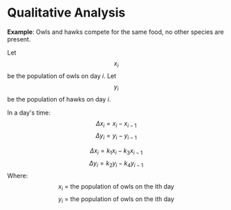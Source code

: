 # Qualitative Analysis
**Example**:
Owls and hawks compete for the same food, no other species are present.

Let $$x_i$$ be the population of owls on day $i$.
Let $$y_i$$ be the population of hawks on day $i$.

In a day's time:
$$\Delta x_i = x_i-x_{i-1}$$
$$\Delta y_i = y_i-y_{i-1}$$

$$\Delta x_i =k_1 x_i-k_3x_{i-1}$$
$$\Delta y_i = k_2y_i-k_4y_{i-1}$$
Where:
$$x_i\text{ = the population of owls on the ith day}$$
$$y_i\text{ = the population of owls on the ith day}$$